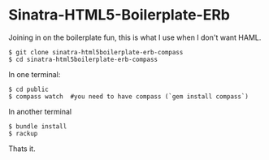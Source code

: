 Sinatra-HTML5-Boilerplate-ERb
=============================

Joining in on the boilerplate fun, this is what I use when I don't want HAML.

    $ git clone sinatra-html5boilerplate-erb-compass
    $ cd sinatra-html5boilerplate-erb-compass

In one terminal:

    $ cd public
    $ compass watch  #you need to have compass (`gem install compass`)

In another terminal

    $ bundle install
    $ rackup

Thats it.


